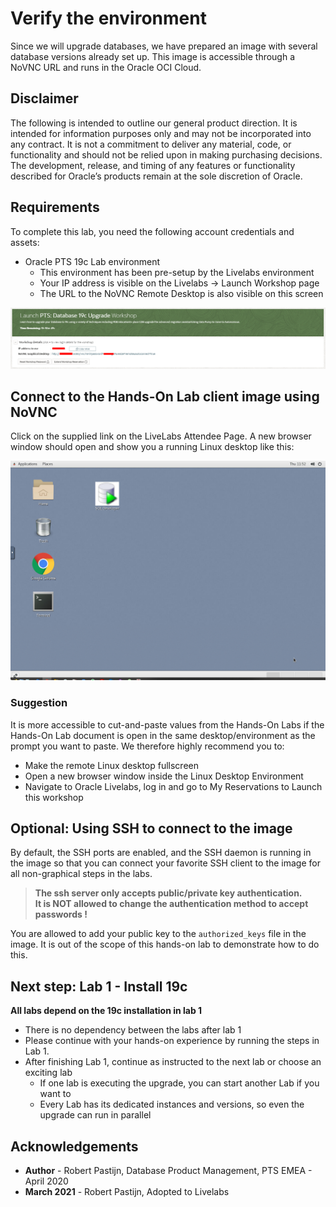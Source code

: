 # Verify the environment #

 Since we will upgrade databases, we have prepared an image with several database versions already set up. This image is accessible through a NoVNC URL and runs in the Oracle OCI Cloud.

## Disclaimer ##
 The following is intended to outline our general product direction. It is intended for information purposes only and may not be incorporated into any contract. It is not a commitment to deliver any material, code, or functionality and should not be relied upon in making purchasing decisions. The development, release, and timing of any features or functionality described for Oracle’s products remain at the sole discretion of Oracle.

## Requirements ##

 To complete this lab, you need the following account credentials and assets:

- Oracle PTS 19c Lab environment
    - This environment has been pre-setup by the Livelabs environment
    - Your IP address is visible on the Livelabs -> Launch Workshop page
    - The URL to the NoVNC Remote Desktop is also visible on this screen


 ![](./images/01-LL-details.png)

## Connect to the Hands-On Lab client image using NoVNC ##

 Click on the supplied link on the LiveLabs Attendee Page. A new browser window should open and show you a running Linux desktop like this:

 ![](./images/02-NoVNC-Desktop.png)

### Suggestion ####

 It is more accessible to cut-and-paste values from the Hands-On Labs if the Hands-On Lab document is open in the same desktop/environment as the prompt you want to paste. We therefore highly recommend you to:

- Make the remote Linux desktop fullscreen
- Open a new browser window inside the Linux Desktop Environment
- Navigate to Oracle Livelabs, log in and go to My Reservations to Launch this workshop

## Optional: Using SSH to connect to the image ##

 By default, the SSH ports are enabled, and the SSH daemon is running in the image so that you can connect your favorite SSH client to the image for all non-graphical steps in the labs.

 > **The ssh server only accepts public/private key authentication. <br>
 > It is NOT allowed to change the authentication method to accept passwords !**

 You are allowed to add your public key to the `authorized_keys` file in the image.
 It is out of the scope of this hands-on lab to demonstrate how to do this.

## Next step: Lab 1 - Install 19c ##

**All labs depend on the 19c installation in lab 1**

- There is no dependency between the labs after lab 1
- Please continue with your hands-on experience by running the steps in Lab 1.
- After finishing Lab 1, continue as instructed to the next lab or choose an exciting lab
    - If one lab is executing the upgrade, you can start another Lab if you want to
    - Every Lab has its dedicated instances and versions, so even the upgrade can run in parallel

## Acknowledgements ##

- **Author** - Robert Pastijn, Database Product Management, PTS EMEA - April 2020
- **March 2021** - Robert Pastijn, Adopted to Livelabs
